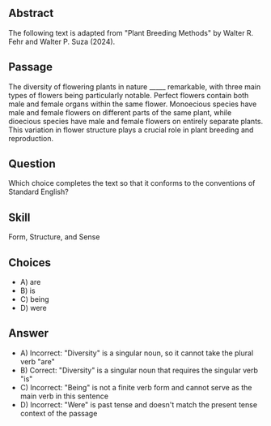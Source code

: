 ## Abstract
The following text is adapted from "Plant Breeding Methods" by Walter R. Fehr and Walter P. Suza (2024).

## Passage
The diversity of flowering plants in nature _____ remarkable, with three main types of flowers being particularly notable. Perfect flowers contain both male and female organs within the same flower. Monoecious species have male and female flowers on different parts of the same plant, while dioecious species have male and female flowers on entirely separate plants. This variation in flower structure plays a crucial role in plant breeding and reproduction.

## Question
Which choice completes the text so that it conforms to the conventions of Standard English?

## Skill
Form, Structure, and Sense

## Choices
- A) are
- B) is
- C) being
- D) were

## Answer
- A) Incorrect: "Diversity" is a singular noun, so it cannot take the plural verb "are"
- B) Correct: "Diversity" is a singular noun that requires the singular verb "is"
- C) Incorrect: "Being" is not a finite verb form and cannot serve as the main verb in this sentence
- D) Incorrect: "Were" is past tense and doesn't match the present tense context of the passage